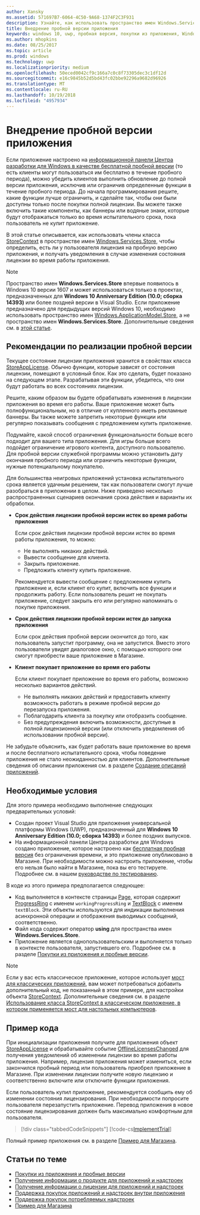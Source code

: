 ```yaml
---
author: Xansky
ms.assetid: 571697B7-6064-4C50-9A68-1374F2C3F931
description: Узнайте, как использовать пространство имен Windows.Services.Store для предоставления пользователям пробной версии приложения.
title: Внедрение пробной версии приложения
keywords: windows 10, uwp, пробная версия, покупки из приложения, Windows.Services.Store
ms.author: mhopkins
ms.date: 08/25/2017
ms.topic: article
ms.prod: windows
ms.technology: uwp
ms.localizationpriority: medium
ms.openlocfilehash: 50eced0042cf9c166a7c0c8f73305dec3c1df12d
ms.sourcegitcommit: e16c9845b52d5bd43fc02bbe92296a9682d96926
ms.translationtype: MT
ms.contentlocale: ru-RU
ms.lasthandoff: 10/19/2018
ms.locfileid: "4957934"
---
```

# <a name="implement-a-trial-version-of-your-app"></a>Внедрение пробной версии приложения

Если приложение настроено на [информационной панели Центра разработки для Windows в качестве бесплатной пробной версии](../publish/set-app-pricing-and-availability.md#free-trial) (то есть клиенты могут пользоваться им бесплатно в течение пробного периода), можно убедить клиентов выполнить обновление до полной версии приложения, исключив или ограничив определенные функции в течение пробного периода. До начала программирования решите, какие функции лучше ограничить, и сделайте так, чтобы они были доступны только после покупки полной лицензии. Вы можете также включить такие компоненты, как баннеры или водяные знаки, которые будут отображаться только во время испытательного срока, пока пользователь не купит приложение.

В этой статье описывается, как использовать члены класса [StoreContext](https://msdn.microsoft.com/library/windows/apps/windows.services.store.storecontext.aspx) в пространстве имен [Windows.Services.Store](https://msdn.microsoft.com/library/windows/apps/windows.services.store.aspx), чтобы определить, есть ли у пользователя лицензия на пробную версию приложения, и получать уведомления в случае изменения состояния лицензии во время работы приложения. 

> [!NOTE]
> Пространство имен **Windows.Services.Store** впервые появилось в Windows 10 версии 1607 и может использоваться только в проектах, предназначенных для **Windows 10 Anniversary Edition (10.0; сборка 14393)** или более поздней версии в Visual Studio. Если приложение предназначено для предыдущих версий Windows 10, необходимо использовать пространство имен [Windows.ApplicationModel.Store](https://msdn.microsoft.com/library/windows/apps/windows.applicationmodel.store.aspx), а не пространство имен **Windows.Services.Store**. Дополнительные сведения см. в [этой статье](exclude-or-limit-features-in-a-trial-version-of-your-app.md).

## <a name="guidelines-for-implementing-a-trial-version"></a>Рекомендации по реализации пробной версии

Текущее состояние лицензии приложения хранится в свойствах класса [StoreAppLicense](https://msdn.microsoft.com/library/windows/apps/windows.services.store.storeapplicense.aspx). Обычно функции, которые зависят от состояния лицензии, помещают в условный блок. Как это сделать, будет показано на следующем этапе. Разрабатывая эти функции, убедитесь, что они будут работать во всех состояниях лицензии.

Решите, каким образом вы будете обрабатывать изменения в лицензии приложения во время его работы. Ваше приложение может быть полнофункциональным, но в отличие от купленного иметь рекламные баннеры. Вы также можете запретить некоторые функции или регулярно показывать сообщения с предложением купить приложение.

Подумайте, какой способ ограничения функциональности больше всего подходит для вашего типа приложения. Для игры больше всего подойдет ограничение игрового контента, доступного пользователю. Для пробной версии служебной программы можно установить дату окончания пробного периода или ограничить некоторые функции, нужные потенциальному покупателю.

Для большинства неигровых приложений установка испытательного срока является удачным решением, так как пользователи смогут лучше разобраться в приложении в целом. Ниже приведено несколько распространенных сценариев окончания срока действия и варианты их обработки.

-   **Срок действия лицензии пробной версии истек во время работы приложения**

    Если срок действия лицензии пробной версии истек во время работы приложения, то можно:

    -   Не выполнять никаких действий.
    -   Вывести сообщение для клиента.
    -   Закрыть приложение.
    -   Предложить клиенту купить приложение.

    Рекомендуется вывести сообщение с предложением купить приложение и, если клиент его купит, включить все функции и продолжить работу. Если пользователь решит не покупать приложение, следует закрыть его или регулярно напоминать о покупке приложения.

-   **Срок действия лицензии пробной версии истек до запуска приложения**

    Если срок действия пробной версии окончится до того, как пользователь запустит программу, она не запустится. Вместо этого пользователи увидят диалоговое окно, с помощью которого они смогут приобрести ваше приложение в Магазине.

-   **Клиент покупает приложение во время его работы**

    Если клиент покупает приложение во время его работы, возможно несколько вариантов действий.

    -   Не выполнять никаких действий и предоставить клиенту возможность работать в режиме пробной версии до перезапуска приложения.
    -   Поблагодарить клиента за покупку или отобразить сообщение.
    -   Без предупреждения включить возможности, доступные в полной лицензионной версии (или отключить уведомления об использовании пробной версии).

Не забудьте объяснить, как будет работать ваше приложение во время и после бесплатного испытательного срока, чтобы поведение приложения не стало неожиданностью для клиентов. Дополнительные сведения об описании приложения см. в разделе [Создание описаний приложений](https://msdn.microsoft.com/library/windows/apps/mt148529).

## <a name="prerequisites"></a>Необходимые условия

Для этого примера необходимо выполнение следующих предварительных условий:
* Создан проект Visual Studio для приложения универсальной платформы Windows (UWP), предназначенный для **Windows 10 Anniversary Edition (10.0; сборка 14393)** и более поздних выпусков.
* На информационной панели Центра разработки для Windows создано приложение, которое настроено как [бесплатная пробная версия](https://msdn.microsoft.com/windows/uwp/publish/set-app-pricing-and-availability) без ограничения времени, и это приложение опубликовано в Магазине. При необходимости можно настроить приложение, чтобы его нельзя было найти в Магазине, пока вы его тестируете. Подробнее см. в нашем [руководстве по тестированию](in-app-purchases-and-trials.md#testing).

В коде из этого примера предполагается следующее:
* Код выполняется в контексте страницы [Page](https://msdn.microsoft.com/library/windows/apps/windows.ui.xaml.controls.page.aspx), которая содержит [ProgressRing](https://msdn.microsoft.com/library/windows/apps/windows.ui.xaml.controls.progressring.aspx) с именем ```workingProgressRing``` и [TextBlock](https://msdn.microsoft.com/library/windows/apps/windows.ui.xaml.controls.textblock.aspx) с именем ```textBlock```. Эти объекты используются для индикации выполнения асинхронной операции и отображения выводимых сообщений, соответственно.
* Файл кода содержит оператор **using** для пространства имен **Windows.Services.Store**.
* Приложение является однопользовательским и выполняется только в контексте пользователя, запустившего его. Подробнее см. в разделе [Покупки из приложения и пробные версии](in-app-purchases-and-trials.md#api_intro).

> [!NOTE]
> Если у вас есть классическое приложение, которое использует [мост для классических приложений](https://developer.microsoft.com/windows/bridges/desktop), вам может потребоваться добавить дополнительный код, не показанный в этом примере, для настройки объекта [StoreContext](https://msdn.microsoft.com/library/windows/apps/windows.services.store.storecontext.aspx). Дополнительные сведения см. в разделе [Использование класса StoreContext в классическом приложение, в котором применяется мост для настольных компьютеров](in-app-purchases-and-trials.md#desktop).

## <a name="code-example"></a>Пример кода

При инициализации приложения получите для приложения объект [StoreAppLicense](https://msdn.microsoft.com/library/windows/apps/windows.services.store.storeapplicense.aspx) и обрабатывайте событие [OfflineLicensesChanged](https://docs.microsoft.com/uwp/api/windows.services.store.storecontext.offlinelicenseschanged) для получения уведомлений об изменении лицензии во время работы приложения. Например, лицензия приложения может измениться, если закончился пробный период или пользователь приобрел приложение в Магазине. При изменении лицензии получите новую лицензию и соответственно включите или отключите функции приложения.

Если пользователь купил приложение, рекомендуется сообщить ему об изменении состояния лицензирования. При необходимости попросите пользователя перезапустить приложение. Перевод приложения в новое состояние лицензирования должен быть максимально комфортным для пользователя.

> [!div class="tabbedCodeSnippets"]
[!code-cs[ImplementTrial](./code/InAppPurchasesAndLicenses_RS1/cs/ImplementTrialPage.xaml.cs#ImplementTrial)]

Полный пример приложения см. в разделе [Пример для Магазина](https://github.com/Microsoft/Windows-universal-samples/tree/master/Samples/Store).

## <a name="related-topics"></a>Статьи по теме

* [Покупки из приложения и пробные версии](in-app-purchases-and-trials.md)
* [Получение информации о продукте для приложений и надстроек](get-product-info-for-apps-and-add-ons.md)
* [Получение информации о лицензии для приложений и надстроек](get-license-info-for-apps-and-add-ons.md)
* [Поддержка покупок приложений и надстроек внутри приложения](enable-in-app-purchases-of-apps-and-add-ons.md)
* [Поддержка покупок потребляемых надстроек](enable-consumable-add-on-purchases.md)
* [Пример для Магазина](https://github.com/Microsoft/Windows-universal-samples/tree/master/Samples/Store)
